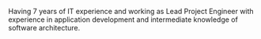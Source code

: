 Having 7 years of IT experience and working as Lead Project Engineer with experience in application development and intermediate knowledge of software architecture.
